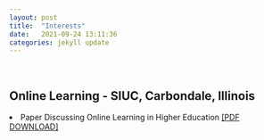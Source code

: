 ```yaml
---
layout: post
title:  "Interests"
date:   2021-09-24 13:11:36
categories: jekyll update
---
```

<br>

Online Learning - SIUC, Carbondale, Illinois  
---
<li>Paper Discussing Online Learning in Higher Education <a href="https://jmillersiu.github.io/assets/Miller_Online_Learning_pdf.pdf" download>[PDF DOWNLOAD]</a></li>

